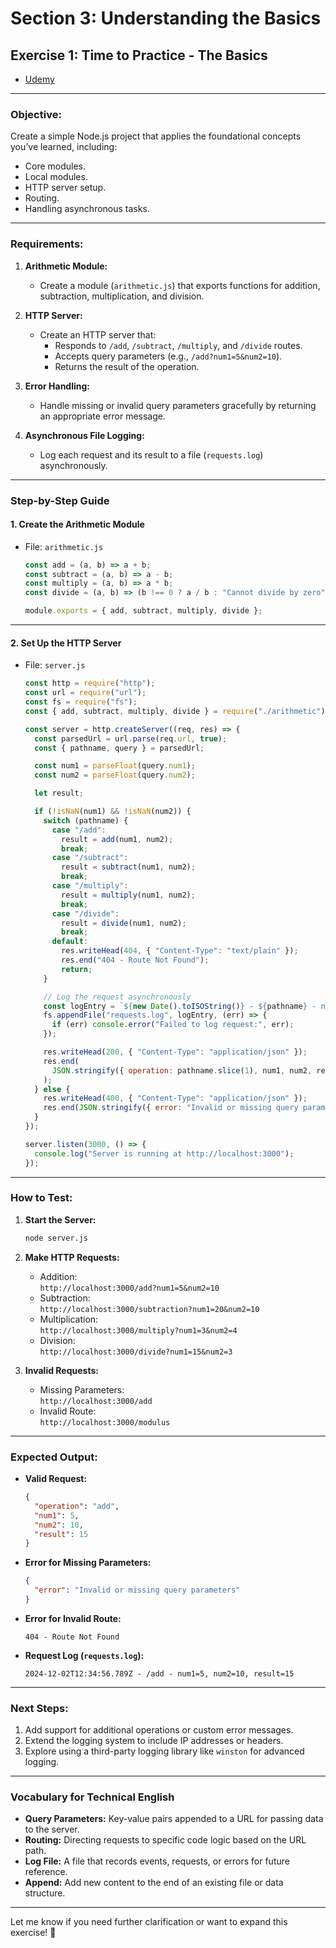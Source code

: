 # Section 3: Understanding the Basics

## **Exercise 1: Time to Practice - The Basics**

- [Udemy]()

---

### **Objective:**

Create a simple Node.js project that applies the foundational concepts you’ve learned, including:

- Core modules.
- Local modules.
- HTTP server setup.
- Routing.
- Handling asynchronous tasks.

---

### **Requirements:**

1. **Arithmetic Module:**

   - Create a module (`arithmetic.js`) that exports functions for addition, subtraction, multiplication, and division.

2. **HTTP Server:**

   - Create an HTTP server that:
     - Responds to `/add`, `/subtract`, `/multiply`, and `/divide` routes.
     - Accepts query parameters (e.g., `/add?num1=5&num2=10`).
     - Returns the result of the operation.

3. **Error Handling:**

   - Handle missing or invalid query parameters gracefully by returning an appropriate error message.

4. **Asynchronous File Logging:**
   - Log each request and its result to a file (`requests.log`) asynchronously.

---

### **Step-by-Step Guide**

#### **1. Create the Arithmetic Module**

- File: `arithmetic.js`

  ```javascript
  const add = (a, b) => a + b;
  const subtract = (a, b) => a - b;
  const multiply = (a, b) => a * b;
  const divide = (a, b) => (b !== 0 ? a / b : "Cannot divide by zero");

  module.exports = { add, subtract, multiply, divide };
  ```

---

#### **2. Set Up the HTTP Server**

- File: `server.js`

  ```javascript
  const http = require("http");
  const url = require("url");
  const fs = require("fs");
  const { add, subtract, multiply, divide } = require("./arithmetic");

  const server = http.createServer((req, res) => {
    const parsedUrl = url.parse(req.url, true);
    const { pathname, query } = parsedUrl;

    const num1 = parseFloat(query.num1);
    const num2 = parseFloat(query.num2);

    let result;

    if (!isNaN(num1) && !isNaN(num2)) {
      switch (pathname) {
        case "/add":
          result = add(num1, num2);
          break;
        case "/subtract":
          result = subtract(num1, num2);
          break;
        case "/multiply":
          result = multiply(num1, num2);
          break;
        case "/divide":
          result = divide(num1, num2);
          break;
        default:
          res.writeHead(404, { "Content-Type": "text/plain" });
          res.end("404 - Route Not Found");
          return;
      }

      // Log the request asynchronously
      const logEntry = `${new Date().toISOString()} - ${pathname} - num1=${num1}, num2=${num2}, result=${result}\n`;
      fs.appendFile("requests.log", logEntry, (err) => {
        if (err) console.error("Failed to log request:", err);
      });

      res.writeHead(200, { "Content-Type": "application/json" });
      res.end(
        JSON.stringify({ operation: pathname.slice(1), num1, num2, result })
      );
    } else {
      res.writeHead(400, { "Content-Type": "application/json" });
      res.end(JSON.stringify({ error: "Invalid or missing query parameters" }));
    }
  });

  server.listen(3000, () => {
    console.log("Server is running at http://localhost:3000");
  });
  ```

---

### **How to Test:**

1. **Start the Server:**

   ```bash
   node server.js
   ```

2. **Make HTTP Requests:**

   - Addition:  
     `http://localhost:3000/add?num1=5&num2=10`
   - Subtraction:  
     `http://localhost:3000/subtraction?num1=20&num2=10`
   - Multiplication:  
     `http://localhost:3000/multiply?num1=3&num2=4`
   - Division:  
     `http://localhost:3000/divide?num1=15&num2=3`

3. **Invalid Requests:**
   - Missing Parameters:  
     `http://localhost:3000/add`
   - Invalid Route:  
     `http://localhost:3000/modulus`

---

### **Expected Output:**

- **Valid Request:**

  ```json
  {
    "operation": "add",
    "num1": 5,
    "num2": 10,
    "result": 15
  }
  ```

- **Error for Missing Parameters:**

  ```json
  {
    "error": "Invalid or missing query parameters"
  }
  ```

- **Error for Invalid Route:**

  ```
  404 - Route Not Found
  ```

- **Request Log (`requests.log`):**
  ```
  2024-12-02T12:34:56.789Z - /add - num1=5, num2=10, result=15
  ```

---

### **Next Steps:**

1. Add support for additional operations or custom error messages.
2. Extend the logging system to include IP addresses or headers.
3. Explore using a third-party logging library like `winston` for advanced logging.

---

### **Vocabulary for Technical English**

- **Query Parameters:** Key-value pairs appended to a URL for passing data to the server.
- **Routing:** Directing requests to specific code logic based on the URL path.
- **Log File:** A file that records events, requests, or errors for future reference.
- **Append:** Add new content to the end of an existing file or data structure.

---

Let me know if you need further clarification or want to expand this exercise! 🚀
